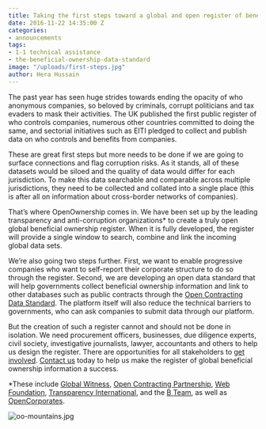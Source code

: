 ```yaml
---
title: Taking the first steps toward a global and open register of beneficial ownership
date: 2016-11-22 14:35:00 Z
categories:
- announcements
tags:
- 1-1 technical assistance
- the-beneficial-ownership-data-standard
image: "/uploads/first-steps.jpg"
author: Hera Hussain
---
```


The past year has seen huge strides towards ending the opacity of who anonymous companies, so beloved by criminals, corrupt politicians and tax evaders to mask their activities. The UK published the first public register of who controls companies, numerous other countries committed to doing the same, and sectorial initiatives such as EITI pledged to collect and publish data on who controls and benefits from companies.

These are great first steps but more needs to be done if we are going to surface connections and flag corruption risks. As it stands, all of these datasets would be siloed and the quality of data would differ for each jurisdiction. To make this data searchable and comparable across multiple jurisdictions, they need to be collected and collated into a single place (this is after all on information about cross-border networks of companies).

That’s where OpenOwnership comes in. We have been set up by the leading transparency and anti-corruption organizations* to create a truly open global beneficial ownership register. When it is fully developed, the register will provide a single window to search, combine and link the incoming global data sets.

We’re also going two steps further. First, we want to enable progressive companies who want to self-report their corporate structure to do so through the register. Second, we are developing an open data standard that will help governments collect beneficial ownership information and link to other databases such as public contracts through the [Open Contracting Data Standard](http://standard.open-contracting.org). The platform itself will also reduce the technical barriers to governments, who can ask companies to submit data through our platform.

But the creation of such a register cannot and should not be done in isolation. We need procurement officers, businesses, due diligence experts, civil society, investigative journalists, lawyer, accountants and others to help us design the register. There are opportunities for all stakeholders to [get involved](/get-involved). [Contact us](mailto:zosia@openownership.org) today to help us make the register of global beneficial ownership information a success.

*These include [Global Witness](https://www.globalwitness.org/), [Open Contracting Partnership](http://www.open-contracting.org/), [Web Foundation](http://webfoundation.org/), [Transparency International](https://www.transparency.org.uk/), and the [B Team](http://bteam.org/), as well as [OpenCorporates](opencorporates.com).

![oo-mountains.jpg](/uploads/oo-mountains.jpg)

